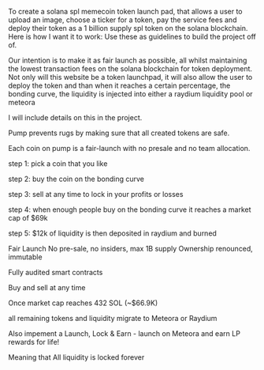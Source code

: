 To create a solana spl memecoin token launch pad, that allows a user to upload an image, choose a ticker for a token, pay the service fees and deploy their token as a 1 billion supply spl token on the solana blockchain. Here is how I want it to work: Use these as guidelines to build the project off of. 

Our intention is to make it as fair launch as possible, all whilst maintaining the lowest transaction fees on the solana blockchain for token deployment. Not only will this website be a token launchpad, it will also allow the user to deploy the token and than when it reaches a certain percentage, the bonding curve, the liquidity is injected into either a raydium liquidity pool or meteora

I will include details on this in the project. 

Pump prevents rugs by making sure that all created tokens are safe. 

Each coin on pump is a fair-launch with no presale and no team allocation. 

step 1: pick a coin that you like 

step 2: buy the coin on the bonding curve 

step 3: sell at any time to lock in your profits or losses 

step 4: when enough people buy on the bonding curve it reaches a market cap of $69k

step 5: $12k of liquidity is then deposited in raydium and burned

Fair Launch No pre-sale, no insiders, max 1B supply Ownership renounced, immutable 

Fully audited smart contracts 

Buy and sell at any time 

Once market cap reaches 432 SOL (~$66.9K)

all remaining tokens and liquidity migrate to Meteora or Raydium 

Also impement a Launch, Lock & Earn - launch on Meteora and earn LP rewards for life! 

Meaning that All liquidity is locked forever 
